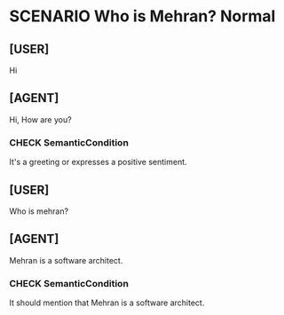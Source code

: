 # SCENARIO Who is Mehran? Normal

## [USER]
Hi

## [AGENT]
Hi, How are you?

### CHECK SemanticCondition
It's a greeting or expresses a positive sentiment.

## [USER]
Who is mehran?

## [AGENT]
Mehran is a software architect.
### CHECK SemanticCondition
It should mention that Mehran is a software architect.